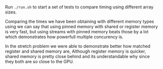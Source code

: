 Run `./run.sh` to start a set of tests to compare timing using different array sizes.

Comparing the times we have been obtaining with different memory types using we can say that using pinned memory with shared or register memory is very fast, but using streams with pinned memory beats those by a lot which demonstrates how powerfull multiple concurency is. 

In the stretch problem we were able to demonstrate better how matched register and shared memory are, Although register memory is quicker, shared memory is pretty close behind and its understandable why since they both are so close to the GPU.